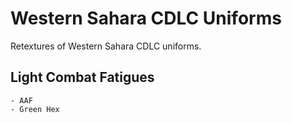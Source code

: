 # Western Sahara CDLC Uniforms
Retextures of Western Sahara CDLC uniforms.

## Light Combat Fatigues
	- AAF
	- Green Hex
